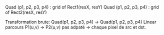 Quad (p1, p2, p3, p4) : grid of Rect1(resX, resY)
Quad (p1, p2, p3, p4) : grid of Rect2(resX, resY)

Transformation brute:
  Quad(p1, p2, p3, p4) -> Quad(p1, p2, p3, p4)
            Linear parcours P1(u,v) -> P2(u,v) pas adpaté -> chaque pixel de src et dst.

